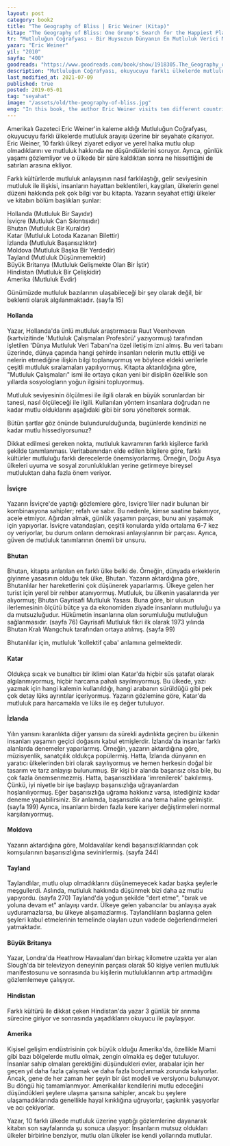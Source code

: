 ```yaml
---
layout: post  
category: book2  
title: "The Geography of Bliss | Eric Weiner (Kitap)"  
kitap: "The Geography of Bliss: One Grump's Search for the Happiest Places in the World"  
tr: "Mutluluğun Coğrafyası - Bir Huysuzun Dünyanın En Mutluluk Verici Mekanını Arayışı"  
yazar: "Eric Weiner"  
yil: "2010"  
sayfa: "400"  
goodreads: "https://www.goodreads.com/book/show/1918305.The_Geography_of_Bliss"
description: "Mutluluğun Coğrafyası, okuyucuyu farklı ülkelerde mutluluk arayışı üzerine bir seyahate çıkarıyor."
last_modified_at: 2021-07-09
published: true
posted: 2019-05-01
tag: "seyahat"
image: "/assets/old/the-geography-of-bliss.jpg"
eng: "In this book, the author Eric Weiner visits ten different countries and talks with residents to learn about their concept of happiness, the factors that make them happy, and what they do to find happiness. This book is a sociological culture book and 'a travel journal', as well."
---
```


Amerikalı Gazeteci Eric Weiner'in kaleme aldığı Mutluluğun Coğrafyası, okuyucuyu farklı ülkelerde mutluluk arayışı üzerine bir seyahate çıkarıyor. Eric Weiner, 10 farklı ülkeyi ziyaret ediyor ve yerel halka mutlu olup olmadıklarını ve mutluluk hakkında ne düşündüklerini soruyor. Ayrıca, günlük yaşamı gözlemliyor ve o ülkede bir süre kaldıktan sonra ne hissettiğini de satırları arasına ekliyor.  
  
Farklı kültürlerde mutluluk anlayışının nasıl farklılaştığı, gelir seviyesinin mutluluk ile ilişkisi, insanların hayattan beklentileri, kaygıları, ülkelerin genel düzeni hakkında pek çok bilgi var bu kitapta. Yazarın seyahat ettiği ülkeler ve kitabın bölüm başlıkları şunlar:  
  
Hollanda (Mutluluk Bir Sayıdır)  
İsviçre (Mutluluk Can Sıkıntısıdır)  
Bhutan (Mutluluk Bir Kuraldır)  
Katar (Mutluluk Lotoda Kazanan Bilettir)  
İzlanda (Mutluluk Başarısızlıktır)  
Moldova (Mutluluk Başka Bir Yerdedir)  
Tayland (Mutluluk Düşünmemektir)  
Büyük Britanya (Mutluluk Gelişmekte Olan Bir İştir)  
Hindistan (Mutluluk Bir Çelişkidir)  
Amerika (Mutluluk Evdir)  
  
Günümüzde mutluluk bazılarının ulaşabileceği bir şey olarak değil, bir beklenti olarak algılanmaktadır. (sayfa 15)  
  
#### Hollanda

Yazar, Hollanda'da ünlü mutluluk araştırmacısı Ruut Veenhoven (kartvizitinde 'Mutluluk Çalışmaları Profesörü' yazıyormuş) tarafından işletilen 'Dünya Mutluluk Veri Tabanı'na özel iletişim izni almış. Bu veri tabanı üzerinde, dünya çapında hangi şehirde insanları nelerin mutlu ettiği ve nelerin etmediğine ilişkin bilgi toplanıyormuş ve böylece eldeki verilerle çeşitli mutluluk sıralamaları yapılıyormuş. Kitapta aktarıldığına göre, "Mutluluk Çalışmaları" ismi ile ortaya çıkan yeni bir disiplin özellikle son yıllarda sosyologların yoğun ilgisini topluyormuş.  
  
Mutluluk seviyesinin ölçülmesi ile ilgili olarak en büyük sorunlardan bir tanesi, nasıl ölçüleceği ile ilgili. Kullanılan yöntem insanlara doğrudan ne kadar mutlu olduklarını aşağıdaki gibi bir soru yönelterek sormak.  
  
Bütün şartlar göz önünde bulundurulduğunda, bugünlerde kendinizi ne kadar mutlu hissediyorsunuz?  
  
Dikkat edilmesi gereken nokta, mutluluk kavramının farklı kişilerce farklı şekilde tanımlanması. Veritabanından elde edilen bilgilere göre, farklı kültürler mutluluğu farklı derecelerde önemsiyorlarmış. Örneğin, Doğu Asya ülkeleri uyuma ve sosyal zorunluklukları yerine getirmeye bireysel mutluluktan daha fazla önem veriyor.  
  
#### İsviçre

Yazarın İsviçre'de yaptığı gözlemlere göre, Isviçre'liler nadir bulunan bir kombinasyona sahipler; refah ve sabır. Bu nedenle, kimse saatine bakmıyor, acele etmiyor. Ağırdan almak, günlük yaşamın parçası, bunu ani yaşamak için yapıyorlar. İsviçre vatandaşları, çeşitli konularda yılda ortalama 6-7 kez oy veriyorlar, bu durum onların demokrasi anlayışlarının bir parçası. Ayrıca, güven de mutluluk tanımlarının önemli bir unsuru.  
  
#### Bhutan

Bhutan, kitapta anlatılan en farklı ülke belki de. Örneğin, dünyada erkeklerin giyinme yasasının olduğu tek ülke, Bhutan. Yazarın aktardığına göre, Bhutanlılar her hareketlerini çok düşünerek yaparlarmış. Ülkeye gelen her turist için yerel bir rehber atanıyormuş. Mutluluk, bu ülkenin yasalarında yer alıyormuş; Bhutan Gayrisafi Mutluluk Yasası. Buna göre, bir ulusun ilerlemesinin ölçütü bütçe ya da ekonomiden ziyade insanların mutluluğu ya da mutsuzluğudur. Hükümetin insanlarına olan sorumluluğu mutluluğun sağlanmasıdır. (sayfa 76) Gayrisafi Mutluluk fikri ilk olarak 1973 yılında Bhutan Kralı Wangchuk tarafından ortaya atılmış. (sayfa 99)  
  
Bhutanlılar için, mutluluk 'kollektif çaba' anlamına gelmektedir.  
  
#### Katar 
  
Oldukça sıcak ve bunaltıcı bir iklimi olan Katar'da hiçbir süs şatafat olarak algılanmıyormuş, hiçbir harcama pahalı sayılmıyormuş. Bu ülkede, yazı yazmak için hangi kalemin kullanıldığı, hangi arabanın sürüldüğü gibi pek çok detay lüks ayrıntılar içeriyormuş. Yazarın gözlemine göre, Katar'da mutluluk para harcamakla ve lüks ile eş değer tutuluyor.  
  
#### İzlanda 

Yılın yarısını karanlıkta diğer yarısını da sürekli aydınlıkta geçiren bu ülkenin insanları yaşamın geçici doğasını kabul etmişlerdir. İzlanda'da insanlar farklı alanlarda denemeler yaparlarmış. Örneğin, yazarın aktardığına göre, müzisyenlik, sanatçılık oldukça popülermiş. Hatta, İzlanda dünyanın en yaratıcı ülkelerinden biri olarak sayılıyormuş ve hemen herkesin doğal bir tasarım ve tarz anlayışı bulunurmuş. Bir kişi bir alanda başarısız olsa bile, bu çok fazla önemsenmezmiş. Hatta, başarısızlıklara 'imrenilerek' bakılırmış. Çünkü, iyi niyetle bir işe başlayıp başarısızlığa uğrayanlardan hoşlanılıyormuş. Eğer başarısızlığa uğrama hakkınız varsa, istediğiniz kadar deneme yapabilirsiniz. Bir anlamda, başarısızlık ana tema haline gelmiştir. (sayfa 199) Ayrıca, insanların birden fazla kere kariyer değiştirmeleri normal karşılanıyormuş.  
  
#### Moldova

Yazarın aktardığına göre, Moldavalılar kendi başarısızlıklarından çok komşularının başarısızlığına sevinirlermiş. (sayfa 244)  
  
#### Tayland

Taylandlılar, mutlu olup olmadıklarını düşünemeyecek kadar başka şeylerle meşgullerdi. Aslında, mutluluk hakkında düşünmek bizi daha az mutlu yapıyordu. (sayfa 270) Tayland'da yoğun şekilde "dert etme", "bırak ve yoluna devam et" anlayışı vardır. Ülkeye gelen yabancılar bu anlayışa ayak uyduramazlarsa, bu ülkeye alışamazlarmış. Taylandlıların başlarına gelen şeyleri kabul etmelerinin temelinde olayları uzun vadede değerlendirmeleri yatmaktadır.  
  
#### Büyük Britanya

Yazar, Londra'da Heathrow Havaalanı'dan birkaç kilometre uzakta yer alan Slough'da bir televizyon deneyinin parçası olarak 50 kişiye verilen mutluluk manifestosunu ve sonrasında bu kişilerin mutluluklarının artıp artmadığını gözlemlemeye çalışıyor.  
  
#### Hindistan

Farklı kültürü ile dikkat çeken Hindistan'da yazar 3 günlük bir arınma sürecine giriyor ve sonrasında yaşadıklarını okuyucu ile paylaşıyor.  
  
#### Amerika

Kişisel gelişim endüstrisinin çok büyük olduğu Amerika'da, özellikle Miami gibi bazı bölgelerde mutlu olmak, zengin olmakla eş değer tutuluyor. İnsanlar sahip olmaları gerektiğini düşündukleri evler, arabalar için her geçen yıl daha fazla çalışmak ve daha fazla borçlanmak zorunda kalıyorlar. Ancak, gene de her zaman her şeyin bir üst modeli ve versiyonu bulunuyor. Bu döngü hiç tamamlanmıyor. Amerikalılar kendilerini mutlu edeceğini düşündükleri şeylere ulaşma şansına sahipler, ancak bu şeylere ulaşamadıklarında genellikle hayal kırıklığına uğruyorlar, şaşkınlık yaşıyorlar ve acı çekiyorlar.  
  
Yazar, 10 farklı ülkede mutluluk üzerine yaptığı gözlemlerine dayanarak kitabın son sayfalarında şu sonuca ulaşıyor:  İnsanların mutsuz oldukları ülkeler birbirine benziyor, mutlu olan ülkeler ise kendi yollarında mutlular.  
